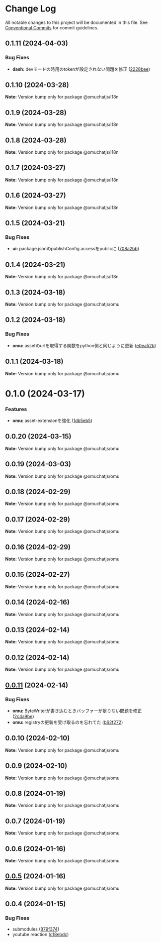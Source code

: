 # Change Log

All notable changes to this project will be documented in this file.
See [Conventional Commits](https://conventionalcommits.org) for commit guidelines.

## 0.1.11 (2024-04-03)


### Bug Fixes

* **dash:** devモードの時用のtokenが設定されない問題を修正 ([2228bee](https://github.com/OMUCHAT/omuchat/commit/2228beee005982722d39f75d348827b855f19673))





## 0.1.10 (2024-03-28)

**Note:** Version bump only for package @omuchatjs/i18n





## 0.1.9 (2024-03-28)

**Note:** Version bump only for package @omuchatjs/i18n





## 0.1.8 (2024-03-28)

**Note:** Version bump only for package @omuchatjs/i18n





## 0.1.7 (2024-03-27)

**Note:** Version bump only for package @omuchatjs/i18n





## 0.1.6 (2024-03-27)

**Note:** Version bump only for package @omuchatjs/i18n





## 0.1.5 (2024-03-21)


### Bug Fixes

* **ui:** package.jsonのpublishConfig.accessをpublicに ([708a2bb](https://github.com/OMUCHAT/omuchat/commit/708a2bbc325a73dc2e72a847f88856d729a14e7a))





## 0.1.4 (2024-03-21)

**Note:** Version bump only for package @omuchatjs/i18n





## 0.1.3 (2024-03-18)

**Note:** Version bump only for package @omuchatjs/omu

## 0.1.2 (2024-03-18)

### Bug Fixes

-   **omu:** assetのurlを取得する関数をpython側と同じように更新 ([e0ea52b](https://github.com/OMUCHAT/omu.js/commit/e0ea52bd0b52033c010196881444f2e363e3d4da))

## 0.1.1 (2024-03-18)

**Note:** Version bump only for package @omuchatjs/omu

# 0.1.0 (2024-03-17)

### Features

-   **omu:** asset-extensionを強化 ([1db5eb5](https://github.com/OMUCHAT/omu.js/commit/1db5eb5177ac2daa529181b7fbbe3e0d67a11c91))

## 0.0.20 (2024-03-15)

**Note:** Version bump only for package @omuchatjs/omu

## 0.0.19 (2024-03-03)

**Note:** Version bump only for package @omuchatjs/omu

## 0.0.18 (2024-02-29)

**Note:** Version bump only for package @omuchatjs/omu

## 0.0.17 (2024-02-29)

**Note:** Version bump only for package @omuchatjs/omu

## 0.0.16 (2024-02-29)

**Note:** Version bump only for package @omuchatjs/omu

## 0.0.15 (2024-02-27)

**Note:** Version bump only for package @omuchatjs/omu

## 0.0.14 (2024-02-16)

**Note:** Version bump only for package @omuchatjs/omu

## 0.0.13 (2024-02-14)

**Note:** Version bump only for package @omuchatjs/omu

## 0.0.12 (2024-02-14)

**Note:** Version bump only for package @omuchatjs/omu

## [0.0.11](https://github.com/OMUCHAT/omu.js/compare/v0.0.10...v0.0.11) (2024-02-14)

### Bug Fixes

-   **omu:** ByteWriterが書き込むときバッファーが足りない問題を修正 ([2c4a9be](https://github.com/OMUCHAT/omu.js/commit/2c4a9bef06150727b8824c15bcb254b5a9e577c8))
-   **omu:** registryの更新を受け取るのを忘れてた ([b62f272](https://github.com/OMUCHAT/omu.js/commit/b62f2727a0435653675c6bd0ea6855707fdb51bd))

## 0.0.10 (2024-02-10)

**Note:** Version bump only for package @omuchatjs/omu

## 0.0.9 (2024-02-10)

**Note:** Version bump only for package @omuchatjs/omu

## 0.0.8 (2024-01-19)

**Note:** Version bump only for package @omuchatjs/omu

## 0.0.7 (2024-01-19)

**Note:** Version bump only for package @omuchatjs/omu

## 0.0.6 (2024-01-16)

**Note:** Version bump only for package @omuchatjs/omu

## [0.0.5](https://github.com/OMUCHAT/omu.js/compare/v0.0.4...v0.0.5) (2024-01-16)

**Note:** Version bump only for package @omuchatjs/omu

## 0.0.4 (2024-01-15)

### Bug Fixes

-   submodules ([879f374](https://github.com/OMUCHAT/omu.js/commit/879f37402a0c9c5d85867493ca33a1c84316d201))
-   youtube reaction ([c18ebdc](https://github.com/OMUCHAT/omu.js/commit/c18ebdc439a4cce6ea0f22301ed2f934ae99154e))
